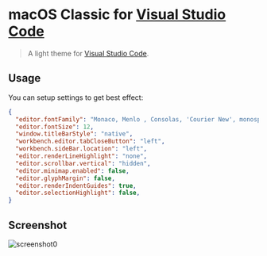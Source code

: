 # macOS Classic for [Visual Studio Code](http://code.visualstudio.com)

> A light theme for [Visual Studio Code](http://code.visualstudio.com).

## Usage

You can setup settings to get best effect:

```json
{
  "editor.fontFamily": "Monaco, Menlo , Consolas, 'Courier New', monospace",
  "editor.fontSize": 12,
  "window.titleBarStyle": "native",
  "workbench.editor.tabCloseButton": "left",
  "workbench.sideBar.location": "left",
  "editor.renderLineHighlight": "none",
  "editor.scrollbar.vertical": "hidden",
  "editor.minimap.enabled": false,
  "editor.glyphMargin": false,
  "editor.renderIndentGuides": true,
  "editor.selectionHighlight": false,
}
```

## Screenshot

![screenshot0](https://user-images.githubusercontent.com/5518/32481320-d8c19028-c3cd-11e7-879b-2a725c944679.png)
